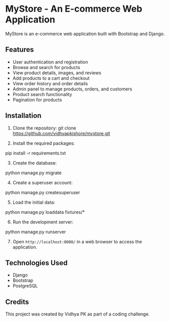 # MyStore - An E-commerce Web Application

MyStore is an e-commerce web application built with Bootstrap and Django.

## Features

- User authentication and registration
- Browse and search for products
- View product details, images, and reviews
- Add products to a cart and checkout
- View order history and order details
- Admin panel to manage products, orders, and customers
- Product search functionality
- Pagination for products

## Installation

1. Clone the repository:
git clone https://github.com/vidhyapkishore/mystore.git

2. Install the required packages:

pip install -r requirements.txt


3. Create the database:

python manage.py migrate


4. Create a superuser account:

python manage.py createsuperuser

5. Load the initial data:

python manage.py loaddata fixtures/*

6. Run the development server:

python manage.py runserver

7. Open `http://localhost:8000/` in a web browser to access the application.

## Technologies Used

- Django
- Bootstrap
- PostgreSQL

## Credits

This project was created by Vidhya PK as part of a coding challenge.
